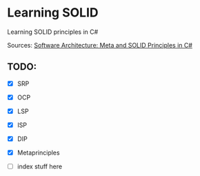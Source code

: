 # Learning SOLID

Learning SOLID principles in C#

Sources: [Software Architecture: Meta and SOLID Principles in C#](https://www.udemy.com/course/solid-principles/)

## TODO:
- [x] SRP
- [x] OCP
- [x] LSP
- [x] ISP
- [x] DIP
- [x] Metaprinciples

- [ ] index stuff here